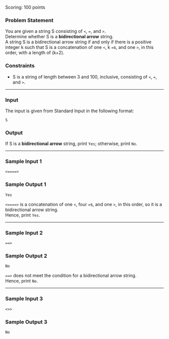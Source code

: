 Scoring: 100 points

### Problem Statement

You are given a string S consisting of `<`, `=`, and `>`.  
Determine whether S is a **bidirectional arrow** string.  
A string S is a bidirectional arrow string if and only if there is a positive integer k such that S is a concatenation of one `<`, k `=`s, and one `>`, in this order, with a length of (k+2).

### Constraints

* S is a string of length between 3 and 100, inclusive, consisting of `<`, `=`, and `>`.

---

### Input

The input is given from Standard Input in the following format:

```
S
```

### Output

If S is a **bidirectional arrow** string, print `Yes`; otherwise, print `No`.

---

### Sample Input 1

```
<====>
```

### Sample Output 1

```
Yes
```

`<====>` is a concatenation of one `<`, four `=`s, and one `>`, in this order, so it is a bidirectional arrow string.  
Hence, print `Yes`.

---

### Sample Input 2

```
==>
```

### Sample Output 2

```
No
```

`==>` does not meet the condition for a bidirectional arrow string.  
Hence, print `No`.

---

### Sample Input 3

```
<>>
```

### Sample Output 3

```
No
```